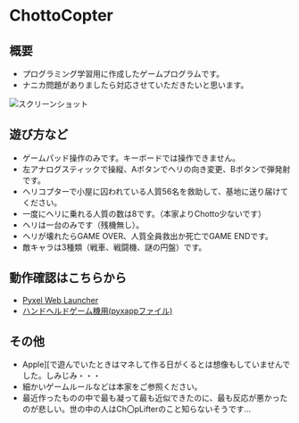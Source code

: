 # ChottoCopter

## 概要
- プログラミング学習用に作成したゲームプログラムです。
- ナニカ問題がありましたら対応させていただきたいと思います。

![スクリーンショット](https://cdn-ak.f.st-hatena.com/images/fotolife/H/Hiesuke/20240521/20240521230308.png)

## 遊び方など
- ゲームパッド操作のみです。キーボードでは操作できません。
- 左アナログスティックで操縦、Aボタンでヘリの向き変更、Bボタンで弾発射です。
- ヘリコプターで小屋に囚われている人質56名を救助して、基地に送り届けてください。
- 一度にヘリに乗れる人質の数は8です。（本家よりChotto少ないです）
- ヘリは一台のみです（残機無し）。
- ヘリが壊れたらGAME OVER、人質全員救出か死亡でGAME ENDです。
- 敵キャラは3種類（戦車、戦闘機、謎の円盤）です。

## 動作確認はこちらから
- [Pyxel Web Launcher](https://kitao.github.io/pyxel/wasm/launcher/?run=Hiekichi.ChottoCopter.ChottoCopter240)
- [ハンドヘルドゲーム機用(pyxappファイル)](https://github.com/Hiekichi/ChottoCopter/blob/main/ChottoCopter.pyxapp)


## その他
- Apple][で遊んでいたときはマネして作る日がくるとは想像もしていませんでした。しみじみ・・・
- 細かいゲームルールなどは本家をご参照ください。
- 最近作ったものの中で最も凝って最も近似できたのに、最も反応が悪かったのが悲しい。世の中の人はCh〇pLifterのこと知らないそうです...

